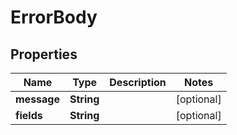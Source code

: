 
# ErrorBody

## Properties
Name | Type | Description | Notes
------------ | ------------- | ------------- | -------------
**message** | **String** |  |  [optional]
**fields** | **String** |  |  [optional]



